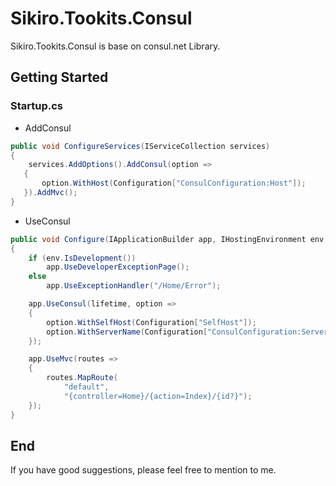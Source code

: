 # Sikiro.Tookits.Consul
Sikiro.Tookits.Consul is base on consul.net Library.

## Getting Started

### Startup.cs

* AddConsul
```c#
public void ConfigureServices(IServiceCollection services)
{
    services.AddOptions().AddConsul(option =>
   {
       option.WithHost(Configuration["ConsulConfiguration:Host"]);
   }).AddMvc();
}
```

* UseConsul
```c#
public void Configure(IApplicationBuilder app, IHostingEnvironment env, IApplicationLifetime lifetime, IServiceProvider svp)
{
    if (env.IsDevelopment())
        app.UseDeveloperExceptionPage();
    else
        app.UseExceptionHandler("/Home/Error");

    app.UseConsul(lifetime, option =>
    {
        option.WithSelfHost(Configuration["SelfHost"]);
        option.WithServerName(Configuration["ConsulConfiguration:ServerName"]);
    });

    app.UseMvc(routes =>
    {
        routes.MapRoute(
            "default",
            "{controller=Home}/{action=Index}/{id?}");
    });
}
```

## End
If you have good suggestions, please feel free to mention to me.

